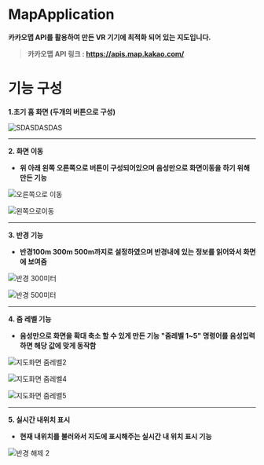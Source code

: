 # MapApplication
**카카오맵 API를 활용하여 만든 VR 기기에 최적화 되어 있는 지도입니다.**  
>**카카오맵 API 링크 : https://apis.map.kakao.com/**  

# 기능 구성
**1.초기 홈 화면 (두개의 버튼으로 구성)** 

![SDASDASDAS](https://user-images.githubusercontent.com/98893006/183958920-3d84e62f-af7e-45d2-8dc6-27dfa42492d8.png)  

----------

**2. 화면 이동**  

* **위 아래 왼쪽 오른쪽으로 버튼이 구성되어있으며 음성만으로 화면이동을 하기 위해 만든 기능**   


![오른쪽으로 이동](https://user-images.githubusercontent.com/98893006/183954706-f7c29e9f-0260-4d7f-b7f6-dabe57c3c3be.png)  

![왼쪽으로이동](https://user-images.githubusercontent.com/98893006/183954716-f3327706-4b02-4a7b-b1ca-92ef48c1479d.png)  

----------
  
**3. 반경 기능**  

* **반경100m 300m 500m까지로 설정하였으며 반경내에 있는 정보를 읽어와서 화면에 보여줌**   


![반경 300미터](https://user-images.githubusercontent.com/98893006/183955247-5513365c-252b-4da3-b7f8-2f2362b2120f.png)  

![반경 500미터](https://user-images.githubusercontent.com/98893006/183955265-284c2166-1f5c-4089-9686-5b32cd57c280.png)
  
-----------

**4. 줌 레벨 기능** 

* **음성만으로 화면을 확대 축소 할 수 있게 만든 기능 "줌레벨 1~5" 명령어를 음성입력하면 해당 값에 맞게 동작함**   


![지도화면 줌레벨2](https://user-images.githubusercontent.com/98893006/183956098-6778c90a-87ff-481a-8a57-abea57cef7d0.png)
  
![지도화면 줌레벨4](https://user-images.githubusercontent.com/98893006/184545682-ec0c4983-7453-44ac-aaa8-73ac7f553104.png)
  
![지도화면 줌레벨5](https://user-images.githubusercontent.com/98893006/184545687-1b84d080-6444-416a-9680-d0b959885699.png)

  
-----------

**5. 실시간 내위치 표시**

* **현재 내위치를 불러와서 지도에 표시해주는 실시간 내 위치 표시 기능**   



![반경 해제 2](https://user-images.githubusercontent.com/98893006/183956512-21f575ca-96e7-4f72-b2e6-d0bd3139cbc6.png)


